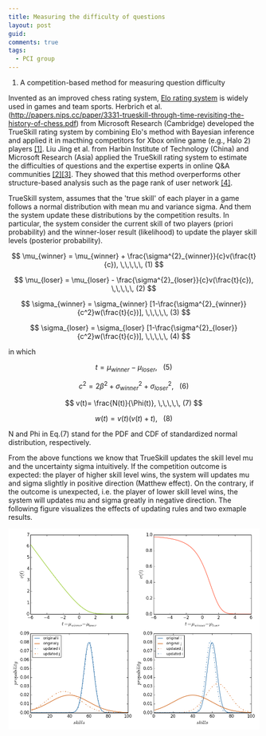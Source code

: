 ```yaml
---
title: Measuring the difficulty of questions
layout: post
guid:
comments: true
tags:
  - PCI group
---
```


1. A competition-based method for measuring question difficulty

Invented as an improved chess rating system, [Elo rating system](http://en.wikipedia.org/wiki/Elo_rating_system) is widely used in games and team sports. Herbrich et al.(http://papers.nips.cc/paper/3331-trueskill-through-time-revisiting-the-history-of-chess.pdf) from Microsoft Research (Cambridge) developed the TrueSkill rating system by combining Elo's method with Bayesian inference and applied it in macthing competitors for Xbox online game (e.g., Halo 2) players [[1]](http://papers.nips.cc/paper/3331-trueskill-through-time-revisiting-the-history-of-chess.pdf). Liu Jing et al. from Harbin Institute of Technology (China) and Microsoft Research (Asia) applied the TrueSkill rating system to estimate the difficulties of questions and the expertise experts in online Q&A communities [[2]](http://aclweb.org/anthology//D/D13/D13-1009.pdf)[[3]](http://dl.acm.org/citation.cfm?id=2009975). They showed that this method overperforms other structure-based analysis such as the page rank of user network [[4]](http://www.ladamic.com/papers/taskcn/YangICWSM2008TaskCn.pdf).


TrueSkill system, assumes that the 'true skill' of each player in a game follows a normal distribution with mean mu and variance sigma. And them the system update these distributions by the competition results. In particular, the system consider the current skill of two players (priori probability) and the winner-loser result (likelihood) to update the player skill levels (posterior probability). 

$$
\mu_{winner} = \mu_{winner} + \frac{\sigma^{2}_{winner}}{c}v(\frac{t}{c}), \,\,\,\,\,   (1)
$$

$$
\mu_{loser} = \mu_{loser} - \frac{\sigma^{2}_{loser}}{c}v(\frac{t}{c}), \,\,\,\,\,   (2)
$$

$$
\sigma_{winner} = \sigma_{winner} [1-\frac{\sigma^{2}_{winner}}{c^2}w(\frac{t}{c})], \,\,\,\,\,   (3)
$$

$$
\sigma_{loser} = \sigma_{loser} [1-\frac{\sigma^{2}_{loser}}{c^2}w(\frac{t}{c})], \,\,\,\,\,   (4)
$$

in which 

$$
t = \mu_{winner} - \mu_{loser}, \,\,\,\,\,   (5)
$$

$$
c^2 = 2\beta^2 + \sigma^{2}_{winner} + \sigma^{2}_{loser}, \,\,\,\,\,   (6)
$$

$$
v(t)= \frac{N(t)}{\Phi(t)}, \,\,\,\,\,   (7)
$$

$$
w(t)= v(t)(v(t)+t), \,\,\,\,\,   (8)
$$

N and Phi in Eq.(7) stand for the PDF and CDF of standardized normal distribution, respectively. 

From the above functions we know that TrueSkill updates the skill level mu and the uncertainty sigma intuitively. If the competition outcome is expected: the player of higher skill level wins, the system will updates mu and sigma slightly in positive direction (Matthew effect). On the contrary, if the outcome is unexpected, i.e. the player of lower skill level wins, the system will updates mu and sigma greatly in negative direction. The following figure visualizes the effects of updating rules and two exmaple results. 


![demo](/media/files/2014-05-09-Measuring-the-difficulty-of-questions/demo.png)



